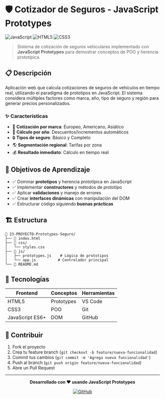 # 🛡️ Cotizador de Seguros - JavaScript Prototypes

![JavaScript](https://img.shields.io/badge/JavaScript-ES6+-F7DF1E?style=flat-square&logo=javascript&logoColor=black)
![HTML5](https://img.shields.io/badge/HTML5-E34F26?style=flat-square&logo=html5&logoColor=white)
![CSS3](https://img.shields.io/badge/CSS3-1572B6?style=flat-square&logo=css3&logoColor=white)

> Sistema de cotización de seguros vehiculares implementado con **JavaScript Prototypes** para demostrar conceptos de POO y herencia prototípica.

## 📋 Descripción

Aplicación web que calcula cotizaciones de seguros de vehículos en tiempo real, utilizando el paradigma de prototipos en JavaScript. El sistema considera múltiples factores como marca, año, tipo de seguro y región para generar precios personalizados.

### ✨ Características

- 🚗 **Cotización por marca**: Europeo, Americano, Asiático
- 📅 **Cálculo por año**: Descuentos/incrementos automáticos
- 🔒 **Tipos de seguro**: Básico y Completo
- 🌎 **Segmentación regional**: Tarifas por zona
- 💰 **Resultado inmediato**: Cálculo en tiempo real

## 🎯 Objetivos de Aprendizaje

- ✅ Dominar **prototipos** y herencia prototípica en JavaScript
- ✅ Implementar **constructores** y métodos de prototipo
- ✅ Aplicar **validaciones** y manejo de errores
- ✅ Crear **interfaces dinámicas** con manipulación del DOM
- ✅ Estructurar código siguiendo **buenas prácticas**

## 🏗️ Estructura

```
📁 23-PROYECTO-Prototypes-Seguro/
├── 📄 index.html
├── 📁 css/
│   └── styles.css
├── 📁 js/
│   ├── prototypes.js    # Lógica de prototipos
│   └── app.js          # Controlador principal
└── 📖 README.md
```

## 🔧 Tecnologías

| Frontend | Conceptos | Herramientas |
|----------|-----------|--------------|
| HTML5    | Prototypes | VS Code |
| CSS3     | POO | Git |
| JavaScript ES6+ | DOM | GitHub |

## 🤝 Contribuir

1. Fork el proyecto
2. Crea tu feature branch (`git checkout -b feature/nueva-funcionalidad`)
3. Commit tus cambios (`git commit -m 'Agrega nueva funcionalidad'`)
4. Push al branch (`git push origin feature/nueva-funcionalidad`)
5. Abre un Pull Request

---

<div align="center">

**Desarrollado con ❤️ usando JavaScript Prototypes**

[![GitHub](https://img.shields.io/badge/GitHub-kevinacuna1-181717?style=flat-square&logo=github)](https://github.com/kevinacuna1)

</div>